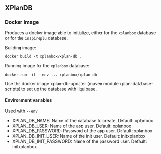 ## XPlanDB

### Docker Image

Produces a docker image able to initialize, either for the `xplanbox` database or for the `inspireplu` database.

Building image:

```
docker build -t xplanbox/xplan-db .
```

Running image for the `xplanbox` database:
```
docker run -it --env ... xplanbox/xplan-db
```

Use the docker image xplan-db-updater (maven module xplan-database-scripts) to set up the database with liquibase.

#### Environment variables

Used with `--env`

* XPLAN_DB_NAME: Name of the database to create. Default: xplanbox
* XPLAN_DB_USER: Name of the app user. Default: xplanbox
* XPLAN_DB_PASSWORD: Password of the app user. Default: xplanbox
* XPLAN_DB_INIT_USER: Name of the init user. Default: initxplanbox
* XPLAN_DB_INIT_PASSWORD: Name of the password user. Default: initxplanbox